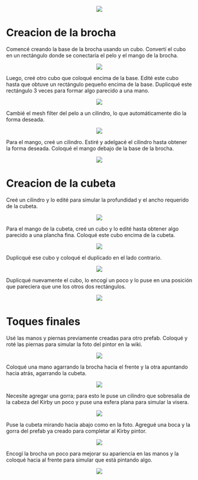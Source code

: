 <p align=" center">
  <img src="https://github.com/user-attachments/assets/06f1a99b-71d2-4329-92c8-efa0a98b1e75"/>
</p>


# Creacion de la brocha

Comencé creando la base de la brocha usando un cubo. Convertí el cubo en un rectángulo donde se conectaría el pelo y el mango de la brocha. 
<p align=" center">
  <img src="https://github.com/user-attachments/assets/03fd922e-cc6e-4d65-acfe-b068ca35cba2"/>
</p>

Luego, creé otro cubo que coloqué encima de la base. Edité este cubo hasta que obtuve un rectángulo pequeño encima de la base. Duplicqué este rectángulo 3 veces para formar algo parecido a una mano.
<p align=" center">
  <img src="https://github.com/user-attachments/assets/b0af36a3-900e-4f4a-8cb4-c27d91431140"/>
</p>


Cambié el mesh filter del pelo a un cilindro, lo que automáticamente dio la forma deseada.
<p align=" center">
  <img src="https://github.com/user-attachments/assets/12bb7140-6c95-467d-a519-afa2681bab7b"/>
</p>

Para el mango, creé un cilindro. Estiré y adelgacé el cilindro hasta obtener la forma deseada. Coloqué el mango debajo de la base de la brocha.
<p align=" center">
  <img src="https://github.com/user-attachments/assets/57696bcf-2bfc-4817-9058-e1beab9d8d16"/>
</p>


# Creacion de la cubeta

Creé un cilindro y lo edité para simular la profundidad y el ancho requerido de la cubeta. 
<p align=" center">
  <img src="https://github.com/user-attachments/assets/44e3f390-792c-4bcf-93f5-6f549e0be62b"/>
</p>

Para el mango de la cubeta, creé un cubo y lo edité hasta 
obtener algo parecido a una plancha fina. Coloqué este cubo encima de la cubeta.
<p align=" center">
  <img src="https://github.com/user-attachments/assets/0f1e767b-78af-4292-9b23-37233d7006ed"/>
</p>

Duplicqué ese cubo y coloqué el duplicado en el lado contrario.
<p align=" center">
  <img src="https://github.com/user-attachments/assets/e661c499-30c8-4549-8c1a-d53ab6f749b2"/>
</p>


Duplicqué nuevamente el cubo, lo encogí un poco y lo puse en una posición que pareciera que une los otros dos rectángulos.
<p align=" center">
  <img src="https://github.com/user-attachments/assets/682aec1e-3be5-4cc4-83a6-b55fbb45aa9d"/>
</p>


# Toques finales

Usé las manos y piernas previamente creadas para otro prefab. Coloqué y roté las piernas para simular la foto del pintor en la wiki.
<p align=" center">
  <img src="https://github.com/user-attachments/assets/dbadba36-5ba9-4021-bfa1-1bfaefce7e00"/>
</p>

Coloqué una mano agarrando la brocha hacia el frente y la otra apuntando hacia atrás, agarrando la cubeta.
<p align=" center">
  <img src="https://github.com/user-attachments/assets/143390b0-7deb-4868-9ccb-730b517b5b26"/>
</p>

Necesite agregar una gorra; para esto le puse un cilindro que sobresalia de la cabeza del Kirby un poco y puse una esfera plana para simular la visera.
<p align=" center">
  <img src="https://github.com/user-attachments/assets/ef045715-2592-4c33-a292-0218ab629d5d"/>
</p>

Puse la cubeta mirando hacia abajo como en la foto. Agregué una boca y la gorra del prefab ya creado para completar al Kirby pintor.
<p align=" center">
  <img src="https://github.com/user-attachments/assets/069eec5a-d684-408f-93c8-a964309be242"/>
</p>

Encogí la brocha un poco para mejorar su apariencia en las manos y la coloqué hacia al frente para simular que está pintando algo.
<p align=" center">
  <img src="https://github.com/user-attachments/assets/dd4d7d1c-0df5-48d1-afcc-9d6f1454f7dd"/>
</p>



